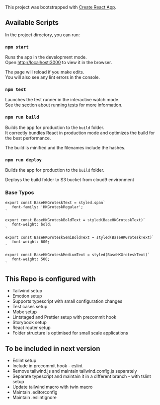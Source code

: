 This project was bootstrapped with [Create React App](https://github.com/facebook/create-react-app).

## Available Scripts

In the project directory, you can run:

### `npm start`

Runs the app in the development mode.<br />
Open [http://localhost:3000](http://localhost:3000) to view it in the browser.

The page will reload if you make edits.<br />
You will also see any lint errors in the console.

### `npm test`

Launches the test runner in the interactive watch mode.<br />
See the section about [running tests](https://facebook.github.io/create-react-app/docs/running-tests) for more information.

### `npm run build`

Builds the app for production to the `build` folder.<br />
It correctly bundles React in production mode and optimizes the build for the best performance.

The build is minified and the filenames include the hashes.<br />

### `npm run deploy`

Builds the app for production to the `build` folder.<br />

Deploys the build folder to S3 bucket from cloud9 environment

### Base Typos

```
export const BaseHKGroteskText = styled.span`
   font-family: 'HKGroteskRegular';
`

export const BaseHKGroteskBoldText = styled(BaseHKGroteskText)`
   font-weight: bold;
`

export const BaseHKGroteskSemiBoldText = styled(BaseHKGroteskText)`
   font-weight: 600;
`

export const BaseHKGroteskMediumText = styled(BaseHKGroteskText)`
   font-weight: 500;
`
```

## This Repo is configured with

- Tailwind setup
- Emotion setup
- Supports typescript with small configuration changes
- Test cases setup
- Mobx setup
- Lintstaged and Prettier setup with precommit hook
- Storybook setup
- React router setup
- Folder structure is optimised for small scale applications

## To be included in next version

- Eslint setup
- Include in precommit hook - eslint
- Remove tailwind.js and maintain tailwind.config.js separately
- Separate typescript and maintain it in a different branch - with tslint setup
- Update tailwind macro with twin macro
- Maintain .editorconfig
- Maintain .eslintignore
